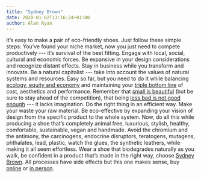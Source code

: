 ```yaml
---
title: "Sydney Brown"
date: 2020-01-02T13:16:24+01:00
author: Alan Ryan
---
```

It’s easy to make a pair of eco-friendly shoes. Just follow these simple steps: You’ve found your niche market, now you just need to compete productively --- it’s survival of the best fitting. Engage with local, social, cultural and economic forces. Be expansive in your design considerations and recognize distant effects. Stay in business while you transform and innovate. Be a natural capitalist --- take into account the values of natural systems and resources. Easy so far, but you need to do it while balancing [ecology, equity and economy](https://www.c2ccertified.org/news/article/design-for-the-triple-top-line-a-new-definition-of-quality) and maintaining your [triple bottom line](https://hbr.org/2018/06/25-years-ago-i-coined-the-phrase-triple-bottom-line-heres-why-im-giving-up-on-it)  of cost, aesthetics and performance. Remember that [small is beautiful](https://www.theguardian.com/commentisfree/2011/nov/10/small-is-beautiful-economic-idea) (but be sure to stay ahead of the competition), that being [less bad is not good enough](https://www.monbiot.com/2018/09/12/plastic-soup/) --- it lacks imagination. Do the right thing in an efficient way. Make your waste your raw material. Be eco-effective by expanding your vision of design from the specific product to the whole system. Now, do all this while producing a shoe that’s completely animal free, luxurious, stylish, healthy, comfortable, sustainable, vegan and handmade. Avoid the chromium and the antimony, the carcinogens, endocrine disruptors, teratogens, mutagens, phthalates, lead, plastic, watch the glues, the synthetic leathers, while making it all seem effortless. Wear a shoe that biodegrades naturally as you walk, be confident in a product that’s made in the right way, choose [Sydney Brown](https://www.sydney-brown.com). All processes have side effects but this one makes sense, buy [online](https://www.sydney-brown.com/collections/shop-woman) or [in person](https://www.sydney-brown.com/pages/stores/).
